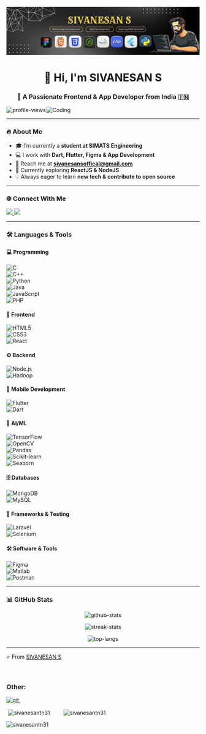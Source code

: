 <img src="LinkedIn Banner.png" alt="Profile"><h1 align="center">👋 Hi, I'm SIVANESAN S</h1>
<h3 align="center">🚀 A Passionate Frontend & App Developer from India 🇮🇳</h3>

<img align="right" alt="Coding" width="400" src="https://media.tenor.com/UrnPTaqPEzkAAAAd/developer.gif"/>

<p align="left">
  <img src="https://komarev.com/ghpvc/?username=sivanesantn31&label=Profile%20views&color=0e75b6&style=flat" alt="profile-views" />
</p>

---

### 🔥 About Me  
- 🎓 I’m currently a **student at SIMATS Engineering**  
- 💻 I work with **Dart, Flutter, Figma & App Development**  
- 📧 Reach me at **sivanesansoffical@gmail.com**  
- 🌱 Currently exploring **ReactJS & NodeJS**  
- 💡 Always eager to learn **new tech & contribute to open source**  

---

### 🌐 Connect With Me  
<p align="left">
  <a href="https://linkedin.com/in/sivanesan-srinivasan" target="_blank">
    <img src="https://img.shields.io/badge/-SIVANESAN%20S-blue?style=for-the-badge&logo=Linkedin&logoColor=white"/>
  </a>
  <a href="https://instagram.com/sivanesantn31" target="_blank">
    <img src="https://img.shields.io/badge/-@sivanesantn31-E4405F?style=for-the-badge&logo=Instagram&logoColor=white"/>
  </a>
</p>

---

### 🛠️ Languages & Tools  

#### 💻 Programming  
![C](https://img.shields.io/badge/C-00599C?style=for-the-badge&logo=c&logoColor=white)  
![C++](https://img.shields.io/badge/C++-00599C?style=for-the-badge&logo=cplusplus&logoColor=white)  
![Python](https://img.shields.io/badge/Python-3776AB?style=for-the-badge&logo=python&logoColor=white)  
![Java](https://img.shields.io/badge/Java-ED8B00?style=for-the-badge&logo=openjdk&logoColor=white)  
![JavaScript](https://img.shields.io/badge/JavaScript-F7E017?style=for-the-badge&logo=javascript&logoColor=black)  
![PHP](https://img.shields.io/badge/PHP-777BB4?style=for-the-badge&logo=php&logoColor=white)  

#### 🎨 Frontend  
![HTML5](https://img.shields.io/badge/HTML5-E34F26?style=for-the-badge&logo=html5&logoColor=white)  
![CSS3](https://img.shields.io/badge/CSS3-1572B6?style=for-the-badge&logo=css3&logoColor=white)  
![React](https://img.shields.io/badge/React-61DAFB?style=for-the-badge&logo=react&logoColor=black)  

#### ⚙️ Backend  
![Node.js](https://img.shields.io/badge/Node.js-339933?style=for-the-badge&logo=node.js&logoColor=white)  
![Hadoop](https://img.shields.io/badge/Hadoop-FFCA28?style=for-the-badge&logo=apachehadoop&logoColor=black)  

#### 📱 Mobile Development  
![Flutter](https://img.shields.io/badge/Flutter-02569B?style=for-the-badge&logo=flutter&logoColor=white)  
![Dart](https://img.shields.io/badge/Dart-0175C2?style=for-the-badge&logo=dart&logoColor=white)  

#### 🤖 AI/ML  
![TensorFlow](https://img.shields.io/badge/TensorFlow-FF6F00?style=for-the-badge&logo=tensorflow&logoColor=white)  
![OpenCV](https://img.shields.io/badge/OpenCV-27338e?style=for-the-badge&logo=opencv&logoColor=white)  
![Pandas](https://img.shields.io/badge/Pandas-150458?style=for-the-badge&logo=pandas&logoColor=white)  
![Scikit-learn](https://img.shields.io/badge/Scikit--Learn-F7931E?style=for-the-badge&logo=scikitlearn&logoColor=white)  
![Seaborn](https://img.shields.io/badge/Seaborn-0C4B33?style=for-the-badge&logoColor=white)  

#### 🗄️ Databases  
![MongoDB](https://img.shields.io/badge/MongoDB-4EA94B?style=for-the-badge&logo=mongodb&logoColor=white)  
![MySQL](https://img.shields.io/badge/MySQL-4479A1?style=for-the-badge&logo=mysql&logoColor=white)  

#### 🧰 Frameworks & Testing  
![Laravel](https://img.shields.io/badge/Laravel-FF2D20?style=for-the-badge&logo=laravel&logoColor=white)  
![Selenium](https://img.shields.io/badge/Selenium-43B02A?style=for-the-badge&logo=selenium&logoColor=white)  

#### 🛠️ Software & Tools  
![Figma](https://img.shields.io/badge/Figma-F24E1E?style=for-the-badge&logo=figma&logoColor=white)  
![Matlab](https://img.shields.io/badge/Matlab-orange?style=for-the-badge&logo=mathworks&logoColor=white)  
![Postman](https://img.shields.io/badge/Postman-FF6C37?style=for-the-badge&logo=postman&logoColor=white)  

---

### 📊 GitHub Stats  
<p align="center">
  <img src="https://github-readme-stats.vercel.app/api?username=sivanesantn31&show_icons=true&theme=tokyonight" alt="github-stats" />
</p>
<p align="center">
  <img src="https://github-readme-streak-stats.herokuapp.com/?user=sivanesantn31&theme=tokyonight" alt="streak-stats" />
</p>
<p align="center">
  <img src="https://github-readme-stats.vercel.app/api/top-langs/?username=sivanesantn31&layout=compact&theme=tokyonight" alt="top-langs" />
</p>

---

⭐️ From [SIVANESAN S](https://github.com/sivanesantn31)

&emsp;&emsp;</p>
<h3 align="left">Other: </h3><p align="left">
<a href="https://git-scm.com/" target="_blank" rel="noreferrer"> <img src="https://www.vectorlogo.zone/logos/git-scm/git-scm-icon.svg" alt="git" width="40" height="40"/> </a> &emsp;&emsp;
 </p>

<p>&nbsp;<img align="center" src="https://github-readme-stats.vercel.app/api?username=sivanesantn31&show_icons=true&locale=en" alt="sivanesantn31" /> &emsp;&emsp;
<img align="center" src="https://github-readme-streak-stats.herokuapp.com/?user=sivanesantn31&" alt="sivanesantn31" /></p>

<p><img align="left" src="https://github-readme-stats.vercel.app/api/top-langs?username=sivanesantn31&show_icons=true&locale=en&layout=compact" alt="sivanesantn31" /></p>
